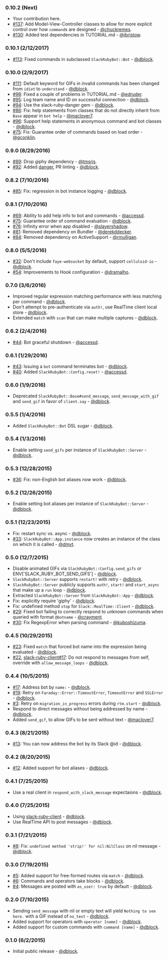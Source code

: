### 0.10.2 (Next)

* Your contribution here.
* [#137](https://github.com/slack-ruby/slack-ruby-bot/pull/137): Add Model-View-Controller classes to allow for more explicit control over how `command`s are designed - [@chuckremes](https://github.com/chuckremes).
* [#130](https://github.com/slack-ruby/slack-ruby-bot/issues/130): Added test dependencies in TUTORIAL.md - [@jbristow](https://github.com/jbristow).

### 0.10.1 (2/12/2017)

* [#113](https://github.com/slack-ruby/slack-ruby-bot/issues/113): Fixed commands in subclassed `SlackRubyBot::Bot` - [@dblock](https://github.com/dblock).

### 0.10.0 (2/9/2017)

* [#111](https://github.com/slack-ruby/slack-ruby-bot/pull/111): Default keyword for GIFs in invalid commands has been changed from `idiot` to `understand` - [@dblock](https://github.com/dblock).
* [#98](https://github.com/slack-ruby/slack-ruby-bot/pull/98): Fixed a couple of problems in TUTORIAL.md - [@edruder](https://github.com/edruder).
* [#95](https://github.com/slack-ruby/slack-ruby-bot/pull/95): Log team name and ID on successful connection - [@dblock](https://github.com/dblock).
* [#94](https://github.com/slack-ruby/slack-ruby-bot/pull/94): Use the slack-ruby-danger gem - [@dblock](https://github.com/dblock).
* [#86](https://github.com/dblock/slack-ruby-bot/pull/86): Fix: help statements from classes that do not directly inherit from `Base` appear in `bot help` - [@maclover7](https://github.com/maclover7).
* [#96](https://github.com/slack-ruby/slack-ruby-bot/pull/96): Support help statements in anonymous command and bot classes - [@dblock](https://github.com/dblock).
* [#75](https://github.com/slack-ruby/slack-ruby-bot/pull/101): Fix: Guarantee order of commands based on load order - [@gconklin](https://github.com/gconklin).

### 0.9.0 (8/29/2016)

* [#89](https://github.com/slack-ruby/slack-ruby-bot/pull/89): Drop giphy dependency - [@tmsrjs](https://github.com/tmsrjs).
* [#92](https://github.com/slack-ruby/slack-ruby-bot/pull/92): Added [danger](http://danger.systems), PR linting - [@dblock](https://github.com/dblock).

### 0.8.2 (7/10/2016)

* [#85](https://github.com/slack-ruby/slack-ruby-bot/issues/85): Fix: regression in bot instance logging - [@dblock](https://github.com/dblock).

### 0.8.1 (7/10/2016)

* [#69](https://github.com/slack-ruby/slack-ruby-bot/pull/69): Ability to add help info to bot and commands - [@accessd](https://github.com/accessd).
* [#75](https://github.com/slack-ruby/slack-ruby-bot/issues/75): Guarantee order of command evaluation - [@dblock](https://github.com/dblock).
* [#76](https://github.com/slack-ruby/slack-ruby-bot/issues/76): Infinity error when app disabled - [@slayershadow](https://github.com/SlayerShadow).
* [#81](https://github.com/slack-ruby/slack-ruby-bot/pull/81): Removed dependency on Bundler - [@derekddecker](https://github.com/derekddecker).
* [#84](https://github.com/slack-ruby/slack-ruby-bot/pull/84): Removed dependency on ActiveSupport - [@rmulligan](https://github.com/rmulligan).

### 0.8.0 (5/5/2016)

* [#32](https://github.com/slack-ruby/slack-ruby-bot/issues/32): Don't include `faye-websocket` by default, support `celluloid-io` - [@dblock](https://github.com/dblock).
* [#54](https://github.com/slack-ruby/slack-ruby-bot/pull/54): Improvements to Hook configuration - [@dramalho](https://github.com/dramalho).

### 0.7.0 (3/6/2016)

* Improved regular expression matching performance with less matching per command - [@dblock](https://github.com/dblock).
* Don't attempt to pre-authenticate via `auth!`, use RealTime client local store - [@dblock](https://github.com/dblock).
* Extended `match` with `scan` that can make multiple captures - [@dblock](https://github.com/dblock).

### 0.6.2 (2/4/2016)

* [#44](https://github.com/slack-ruby/slack-ruby-bot/pull/44): Bot graceful shutdown - [@accessd](https://github.com/accessd).

### 0.6.1 (1/29/2016)

* [#43](https://github.com/slack-ruby/slack-ruby-bot/issues/43): Issuing a `bot` command terminates bot - [@dblock](https://github.com/dblock).
* [#40](https://github.com/slack-ruby/slack-ruby-bot/pull/40): Added `SlackRubyBot::Config.reset!` - [@accessd](https://github.com/accessd).

### 0.6.0 (1/9/2016)

* Deprecated `SlackRubyBot::Base#send_message`, `send_message_with_gif` and `send_gif` in favor of `client.say` - [@dblock](https://github.com/dblock).

### 0.5.5 (1/4/2016)

* Added `SlackRubyBot::Bot` DSL sugar - [@dblock](https://github.com/dblock).

### 0.5.4 (1/3/2016)

* Enable setting `send_gifs` per instance of `SlackRubyBot::Server` - [@dblock](https://github.com/dblock).

### 0.5.3 (12/28/2015)

* [#36](https://github.com/slack-ruby/slack-ruby-bot/issues/36): Fix: non-English bot aliases now work - [@dblock](https://github.com/dblock).

### 0.5.2 (12/26/2015)

* Enable setting bot aliases per instance of `SlackRubyBot::Server` - [@dblock](https://github.com/dblock).

### 0.5.1 (12/23/2015)

* Fix: restart sync vs. async - [@dblock](https://github.com/dblock).
* [#33](https://github.com/slack-ruby/slack-ruby-bot/pull/33): `SlackRubyBot::App.instance` now creates an instance of the class on which it is called - [@dmvt](https://github.com/dmvt).

### 0.5.0 (12/7/2015)

* Disable animated GIFs via `SlackRubyBot::Config.send_gifs` or ENV['SLACK_RUBY_BOT_SEND_GIFS'] - [@dblock](https://github.com/dblock).
* `SlackRubyBot::Server` supports `restart!` with retry - [@dblock](https://github.com/dblock).
* `SlackRubyBot::Server` publicly supports `auth!`, `start!` and `start_async` that make up a `run` loop - [@dblock](https://github.com/dblock).
* Extracted `SlackRubyBot::Server` from `SlackRubyBot::App` - [@dblock](https://github.com/dblock).
* Fix: explicitly require 'giphy' - [@dblock](https://github.com/dblock).
* Fix: undefined method `stop` for `Slack::RealTime::Client` - [@dblock](https://github.com/dblock).
* [#29](https://github.com/slack-ruby/slack-ruby-bot/pull/29): Fixed bot failing to correctly respond to unknown commands when queried with format `@botname` - [@crayment](https://github.com/crayment).
* [#30](https://github.com/slack-ruby/slack-ruby-bot/pull/30): Fix RegexpError when parsing command - [@kuboshizuma](https://github.com/kuboshizuma).

### 0.4.5 (10/29/2015)

* [#23](https://github.com/slack-ruby/slack-ruby-bot/pull/23): Fixed `match` that forced bot name into the expression being evaluated - [@dblock](https://github.com/dblock).
* [#22](https://github.com/slack-ruby/slack-ruby-bot/issues/22), [slack-ruby-client#17](https://github.com/slack-ruby/slack-ruby-client/issues/17): Do not respond to messages from self, override with `allow_message_loops` - [@dblock](https://github.com/dblock).

### 0.4.4 (10/5/2015)

* [#17](https://github.com/slack-ruby/slack-ruby-bot/issues/17): Address bot by `name:` - [@dblock](https://github.com/dblock).
* [#19](https://github.com/slack-ruby/slack-ruby-bot/issues/19): Retry on `Faraday::Error::TimeoutError`, `TimeoutError` and `SSLError` - [@dblock](https://github.com/dblock).
* [#3](https://github.com/slack-ruby/slack-ruby-bot/issues/3): Retry on `migration_in_progress` errors during `rtm.start` - [@dblock](https://github.com/dblock).
* Respond to direct messages without being addressed by name - [@dblock](https://github.com/dblock).
* Added `send_gif`, to allow GIFs to be sent without text - [@maclover7](https://github.com/maclover7).

### 0.4.3 (8/21/2015)

* [#13](https://github.com/slack-ruby/slack-ruby-bot/issues/13): You can now address the bot by its Slack @id - [@dblock](https://github.com/dblock).

### 0.4.2 (8/20/2015)

* [#12](https://github.com/slack-ruby/slack-ruby-bot/issues/12): Added support for bot aliases - [@dblock](https://github.com/dblock).

### 0.4.1 (7/25/2015)

* Use a real client in `respond_with_slack_message` expectaions - [@dblock](https://github.com/dblock).

### 0.4.0 (7/25/2015)

* Using [slack-ruby-client](https://github.com/slack-ruby/slack-ruby-client) - [@dblock](https://github.com/dblock).
* Use RealTime API to post messages - [@dblock](https://github.com/dblock).

### 0.3.1 (7/21/2015)

* [#8](https://github.com/slack-ruby/slack-ruby-bot/issues/8): Fix: `undefined method 'strip!' for nil:NilClass` on nil message - [@dblock](https://github.com/dblock).

### 0.3.0 (7/19/2015)

* [#5](https://github.com/slack-ruby/slack-ruby-bot/issues/5): Added support for free-formed routes via `match` - [@dblock](https://github.com/dblock).
* [#6](https://github.com/slack-ruby/slack-ruby-bot/issues/6): Commands and operators take blocks - [@dblock](https://github.com/dblock).
* [#4](https://github.com/slack-ruby/slack-ruby-bot/issues/4): Messages are posted with `as_user: true` by default - [@dblock](https://github.com/dblock).

### 0.2.0 (7/10/2015)

* Sending `send_message` with nil or empty text will yield `Nothing to see here.` with a GIF instead of `no_text` - [@dblock](https://github.com/dblock).
* Added support for operators with `operator [name]` - [@dblock](https://github.com/dblock).
* Added support for custom commands with `command [name]` - [@dblock](https://github.com/dblock).

### 0.1.0 (6/2/2015)

* Initial public release - [@dblock](https://github.com/dblock).
